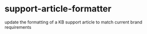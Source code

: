 # support-article-formatter
update the formatting of a KB support article to match current brand requirements
